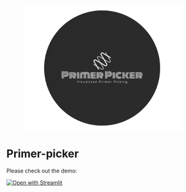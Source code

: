 <div align=center><a href='http://8.216.49.230'><img src="https://github.com/ShuXingYu94/Primer-picker/blob/master/Icon/black%20on%20white.png" height="330px" /></a></div>

# Primer-picker

Please check out the demo: 

[![Open with Streamlit](https://static.streamlit.io/badges/streamlit_badge_black_white.svg)](http://8.216.49.230)
